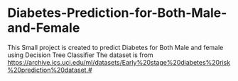 # Diabetes-Prediction-for-Both-Male-and-Female
This Small project is created to predict Diabetes for Both Male and female using Decision Tree Classifier
The dataset is from https://archive.ics.uci.edu/ml/datasets/Early%20stage%20diabetes%20risk%20prediction%20dataset.#
